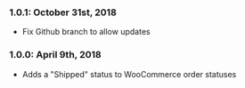 ### 1.0.1: October 31st, 2018
* Fix Github branch to allow updates

### 1.0.0: April 9th, 2018
* Adds a "Shipped" status to WooCommerce order statuses